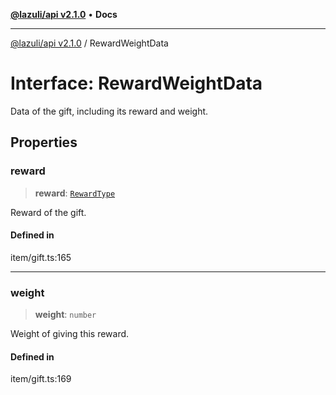[**@lazuli/api v2.1.0**](../README.md) • **Docs**

***

[@lazuli/api v2.1.0](../globals.md) / RewardWeightData

# Interface: RewardWeightData

Data of the gift, including its reward and weight.

## Properties

### reward

> **reward**: [`RewardType`](RewardType.md)

Reward of the gift.

#### Defined in

item/gift.ts:165

***

### weight

> **weight**: `number`

Weight of giving this reward.

#### Defined in

item/gift.ts:169

